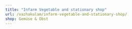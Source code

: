 ```yaml
---
title: "Infarm Vegetable and stationary shop"
url: /vazhakulam/infarm-vegetable-and-stationary-shop/
shop: Gemüse & Obst
---
```

